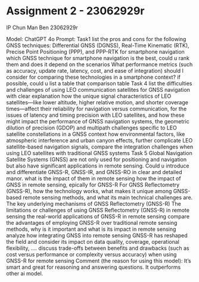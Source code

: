 # Assignment 2 - 23062929r 
IP Chun Man Ben 23062929r


Model: ChatGPT 4o
Prompt:
Task1
list the pros and cons for the following GNSS techniques: Differential GNSS (DGNSS), Real-Time Kinematic (RTK), Precise Point Positioning (PPP), and PPP-RTK for smartphone navigation
which GNSS technique for smartphone navigation is the best, could u rank them and does it depend on the scenarios
What performance metrics (such as accuracy, update rate, latency, cost, and ease of integration) should I consider for comparing these technologies in a smartphone context? if possible, could u list a table that comparison table
Task 4
list the difficulties and challenges of using LEO communication satellites for GNSS navigation with clear explanation
how the unique signal characteristics of LEO satellites—like lower altitude, higher relative motion, and shorter coverage times—affect their reliability for navigation versus communication, for the issues of latency and timing precision with LEO satellites, and how these might impact the performance of GNSS navigation systems, the geometric dilution of precision (GDOP) and multipath challenges specific to LEO satellite constellations in a GNSS context
how environmental factors, like atmospheric interference and urban canyon effects, further complicate LEO satellite-based navigation signals, compare the integration challenges when using LEO satellites with traditional GNSS systems
Task 5
Global Navigation Satellite Systems (GNSS) are not only used for positioning and navigation but also have significant applications in remote sensing. Could u introduce and differentiate GNSS-R, GNSS-IR, and GNSS-RO in clear and detailed manor. what is the impact of them in remote sensing
how the impact of GNSS in remote sensing, epically for GNSS-R For GNSS Reflectometry (GNSS-R), how the technology works, what makes it unique among GNSS-based remote sensing methods, and what its main technical challenges are.
The key underlying mechanisms of GNSS Reflectometry (GNSS-R) The limitations or challenges of using GNSS Reflectometry (GNSS-R) in remote sensing
the real-world applications of GNSS-R in remote sensing compare the advantages of employing GNSS-R over traditional remote sensing methods, why is it important and what is its impact in remote sensing analyze how integrating GNSS into remote sensing GNSS-R has reshaped the field and consider its impact on data quality, coverage, operational flexibility, ....
discuss trade-offs between benefits and drawbacks (such as cost versus performance or complexity versus accuracy) when using GNSS-R for remote sensing
Comment (the reason for using this model): It’s smart and great for reasoning and
answering questions. It outperforms other ai model.

